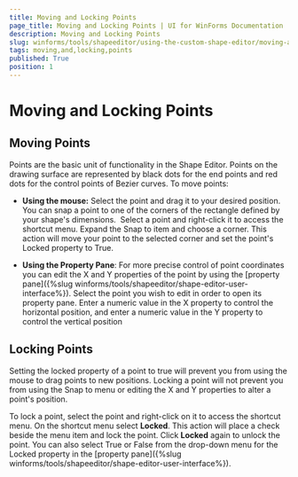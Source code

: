 ```yaml
---
title: Moving and Locking Points
page_title: Moving and Locking Points | UI for WinForms Documentation
description: Moving and Locking Points
slug: winforms/tools/shapeeditor/using-the-custom-shape-editor/moving-and-locking-points
tags: moving,and,locking,points
published: True
position: 1
---
```


# Moving and Locking Points



## Moving Points

Points are the basic unit of functionality in the Shape Editor. Points on the drawing surface are represented by black dots for the end points and red dots for the control points of Bezier curves. To move points:

* __Using the mouse:__ Select the point and drag it to your desired position.  You can snap a point to one of the corners of the rectangle defined by your shape's dimensions.  Select a point and right-click it to access the shortcut menu. Expand the Snap to item and choose a corner. This action will move your point to the selected corner and set the point's Locked property to True.

* __Using the Property Pane__: For more precise control of point coordinates you can edit the X and Y properties of the point by using the [property pane]({%slug winforms/tools/shapeeditor/shape-editor-user-interface%}). Select the point you wish to edit in order to open its property pane. Enter a numeric value in the X property to control the horizontal position, and enter a numeric value in the Y property to control the vertical position

## Locking Points

Setting the locked property of a point to true will prevent you from using the mouse to drag points to new positions. Locking a point will not prevent you from using the Snap to menu or editing the X and Y properties to alter a point's position.

To lock a point, select the point and right-click on it to access the shortcut menu. On the shortcut menu select __Locked__. This action will place a check beside the menu item and lock the point. Click __Locked__ again to unlock the point. You can also select True or False from the drop-down menu for the Locked property in the [property pane]({%slug winforms/tools/shapeeditor/shape-editor-user-interface%}).
